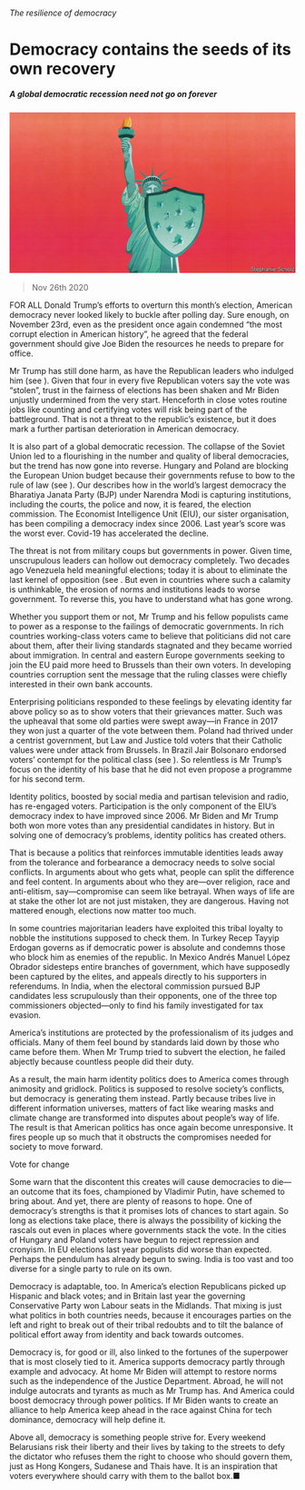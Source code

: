 ###### The resilience of democracy

# Democracy contains the seeds of its own recovery 

##### A global democratic recession need not go on forever 

![image](images/20201128_LDD001_0.jpg) 

> Nov 26th 2020 

FOR ALL Donald Trump’s efforts to overturn this month’s election, American democracy never looked likely to buckle after polling day. Sure enough, on November 23rd, even as the president once again condemned “the most corrupt election in American history”, he agreed that the federal government should give Joe Biden the resources he needs to prepare for office.

Mr Trump has still done harm, as have the Republican leaders who indulged him (see ). Given that four in every five Republican voters say the vote was “stolen”, trust in the fairness of elections has been shaken and Mr Biden unjustly undermined from the very start. Henceforth in close votes routine jobs like counting and certifying votes will risk being part of the battleground. That is not a threat to the republic’s existence, but it does mark a further partisan deterioration in American democracy.


It is also part of a global democratic recession. The collapse of the Soviet Union led to a flourishing in the number and quality of liberal democracies, but the trend has now gone into reverse. Hungary and Poland are blocking the European Union budget because their governments refuse to bow to the rule of law (see ). Our  describes how in the world’s largest democracy the Bharatiya Janata Party (BJP) under Narendra Modi is capturing institutions, including the courts, the police and now, it is feared, the election commission. The Economist Intelligence Unit (EIU), our sister organisation, has been compiling a democracy index since 2006. Last year’s score was the worst ever. Covid-19 has accelerated the decline.

The threat is not from military coups but governments in power. Given time, unscrupulous leaders can hollow out democracy completely. Two decades ago Venezuela held meaningful elections; today it is about to eliminate the last kernel of opposition (see . But even in countries where such a calamity is unthinkable, the erosion of norms and institutions leads to worse government. To reverse this, you have to understand what has gone wrong.

Whether you support them or not, Mr Trump and his fellow populists came to power as a response to the failings of democratic governments. In rich countries working-class voters came to believe that politicians did not care about them, after their living standards stagnated and they became worried about immigration. In central and eastern Europe governments seeking to join the EU paid more heed to Brussels than their own voters. In developing countries corruption sent the message that the ruling classes were chiefly interested in their own bank accounts.

Enterprising politicians responded to these feelings by elevating identity far above policy so as to show voters that their grievances matter. Such was the upheaval that some old parties were swept away—in France in 2017 they won just a quarter of the vote between them. Poland had thrived under a centrist government, but Law and Justice told voters that their Catholic values were under attack from Brussels. In Brazil Jair Bolsonaro endorsed voters’ contempt for the political class (see ). So relentless is Mr Trump’s focus on the identity of his base that he did not even propose a programme for his second term.

Identity politics, boosted by social media and partisan television and radio, has re-engaged voters. Participation is the only component of the EIU’s democracy index to have improved since 2006. Mr Biden and Mr Trump both won more votes than any presidential candidates in history. But in solving one of democracy’s problems, identity politics has created others.

That is because a politics that reinforces immutable identities leads away from the tolerance and forbearance a democracy needs to solve social conflicts. In arguments about who gets what, people can split the difference and feel content. In arguments about who they are—over religion, race and anti-elitism, say—compromise can seem like betrayal. When ways of life are at stake the other lot are not just mistaken, they are dangerous. Having not mattered enough, elections now matter too much.

In some countries majoritarian leaders have exploited this tribal loyalty to nobble the institutions supposed to check them. In Turkey Recep Tayyip Erdogan governs as if democratic power is absolute and condemns those who block him as enemies of the republic. In Mexico Andrés Manuel López Obrador sidesteps entire branches of government, which have supposedly been captured by the elites, and appeals directly to his supporters in referendums. In India, when the electoral commission pursued BJP candidates less scrupulously than their opponents, one of the three top commissioners objected—only to find his family investigated for tax evasion.

America’s institutions are protected by the professionalism of its judges and officials. Many of them feel bound by standards laid down by those who came before them. When Mr Trump tried to subvert the election, he failed abjectly because countless people did their duty.

As a result, the main harm identity politics does to America comes through animosity and gridlock. Politics is supposed to resolve society’s conflicts, but democracy is generating them instead. Partly because tribes live in different information universes, matters of fact like wearing masks and climate change are transformed into disputes about people’s way of life. The result is that American politics has once again become unresponsive. It fires people up so much that it obstructs the compromises needed for society to move forward.

Vote for change

Some warn that the discontent this creates will cause democracies to die—an outcome that its foes, championed by Vladimir Putin, have schemed to bring about. And yet, there are plenty of reasons to hope. One of democracy’s strengths is that it promises lots of chances to start again. So long as elections take place, there is always the possibility of kicking the rascals out even in places where governments stack the vote. In the cities of Hungary and Poland voters have begun to reject repression and cronyism. In EU elections last year populists did worse than expected. Perhaps the pendulum has already begun to swing. India is too vast and too diverse for a single party to rule on its own.

Democracy is adaptable, too. In America’s election Republicans picked up Hispanic and black votes; and in Britain last year the governing Conservative Party won Labour seats in the Midlands. That mixing is just what politics in both countries needs, because it encourages parties on the left and right to break out of their tribal redoubts and to tilt the balance of political effort away from identity and back towards outcomes.

Democracy is, for good or ill, also linked to the fortunes of the superpower that is most closely tied to it. America supports democracy partly through example and advocacy. At home Mr Biden will attempt to restore norms such as the independence of the Justice Department. Abroad, he will not indulge autocrats and tyrants as much as Mr Trump has. And America could boost democracy through power politics. If Mr Biden wants to create an alliance to help America keep ahead in the race against China for tech dominance, democracy will help define it.

Above all, democracy is something people strive for. Every weekend Belarusians risk their liberty and their lives by taking to the streets to defy the dictator who refuses them the right to choose who should govern them, just as Hong Kongers, Sudanese and Thais have. It is an inspiration that voters everywhere should carry with them to the ballot box.■

